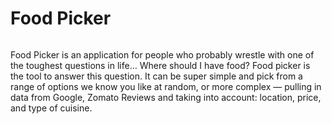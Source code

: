 # Food Picker

![]()

Food Picker is an application for people who probably wrestle with one of the toughest questions in life… Where should I have food? Food picker is the tool to answer this question. It can be super simple and pick from a range of options we know you like at random, or more complex — pulling in data from Google, Zomato Reviews and taking into account: location, price, and type of cuisine.